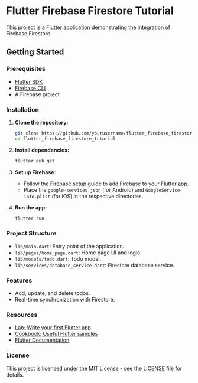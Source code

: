 # Flutter Firebase Firestore Tutorial

This project is a Flutter application demonstrating the integration of Firebase Firestore.

## Getting Started

### Prerequisites

- [Flutter SDK](https://flutter.dev/docs/get-started/install)
- [Firebase CLI](https://firebase.google.com/docs/cli)
- A Firebase project

### Installation

1. **Clone the repository:**
   ```sh
   git clone https://github.com/yourusername/flutter_firebase_firestore_tutorial.git
   cd flutter_firebase_firestore_tutorial
   ```

2. **Install dependencies:**
   ```sh
   flutter pub get
   ```

3. **Set up Firebase:**
   - Follow the [Firebase setup guide](https://firebase.google.com/docs/flutter/setup) to add Firebase to your Flutter app.
   - Place the `google-services.json` (for Android) and `GoogleService-Info.plist` (for iOS) in the respective directories.

4. **Run the app:**
   ```sh
   flutter run
   ```

### Project Structure

- `lib/main.dart`: Entry point of the application.
- `lib/pages/home_page.dart`: Home page UI and logic.
- `lib/models/todo.dart`: Todo model.
- `lib/services/database_service.dart`: Firestore database service.

### Features

- Add, update, and delete todos.
- Real-time synchronization with Firestore.

### Resources

- [Lab: Write your first Flutter app](https://docs.flutter.dev/get-started/codelab)
- [Cookbook: Useful Flutter samples](https://docs.flutter.dev/cookbook)
- [Flutter Documentation](https://docs.flutter.dev/)

### License

This project is licensed under the MIT License - see the [LICENSE](LICENSE) file for details.

